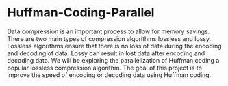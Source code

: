 # Huffman-Coding-Parallel

Data compression is an important process to allow for memory savings. There are two main types of compression algorithms lossless and lossy. Lossless algorithms ensure that there is no loss of data during the encoding and decoding of data. Lossy can result in lost data after encoding and decoding data. We will be exploring the parallelization of Huffman coding a popular lossless compression algorithm. The goal of this project is to improve the speed of encoding or decoding data using Huffman coding. 
